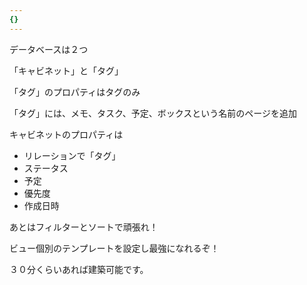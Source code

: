```yaml
---
{}
---
```

  

データベースは２つ

「キャビネット」と「タグ」

  

「タグ」のプロパティはタグのみ

「タグ」には、メモ、タスク、予定、ボックスという名前のページを追加

  

キャビネットのプロパティは

- リレーションで「タグ」
- ステータス
- 予定
- 優先度
- 作成日時

  

あとはフィルターとソートで頑張れ！

ビュー個別のテンプレートを設定し最強になれるぞ！

  

３０分くらいあれば建築可能です。